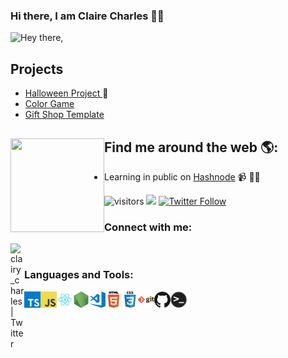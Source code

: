 ### Hi there, I am Claire Charles 👋🏽

![Hey there,](https://user-images.githubusercontent.com/67120042/116816956-1c980d80-ab5c-11eb-91f6-f0bd3c02ee15.gif)


 ## Projects

- <a href="https://claire-halloween.netlify.app/"> Halloween Project </a> 🏓
- <a href="https://claire-me.github.io/claire-me.github.ios/"> Color Game </a> 
- <a href="https://claire-me.github.io/claire-me.github.co/"> Gift Shop Template </a> 

## Find me around the web 🌎: <a href="https://github.com/claire-me"><img align="left" width="150" height="150" src="https://ci3.googleusercontent.com/proxy/J9598pDwBaYqd4Aq9RPO_WxaeHybTUNFXMGlJ4-ob7UPjvktsbAldy692aW0vYFhZHNxc4fiExykgA4rygKR4u3c-59QfkpKzuDwnCST6m9rMX-lKoorcuqlPSWd-kTN6kqS1lp_=s0-d-e1-ft#https://octocat-generator-assets.githubusercontent.com/my-octocat-1615809367812.png"></a>
- Learning in public on <a href="https://clairance.hashnode.dev/">Hashnode</a> 📹 ✍🏾


![visitors](https://visitor-badge.glitch.me/badge?page_id=page.id)
![](https://komarev.com/ghpvc/?username=claire-me)
[![Twitter Follow](https://img.shields.io/twitter/follow/clairy_charles?color=1DA1F2&logo=twitter&style=for-the-badge)](https://twitter.com/intent/follow?original_referer=https%3A%2F%2Fgithub.com%2Falclairy_charles&screen_name=clairy_charles)


### Connect with me:


 [<img align="left" alt="clairy_charles | Twitter" width="22px" src="https://cdn.jsdelivr.net/npm/simple-icons@v3/icons/twitter.svg" />](https://twitter.com/clairy_charles)


<br/>

### Languages and Tools:
<img align="left" alt="typescript" width="26px" src="https://raw.githubusercontent.com/github/explore/80688e429a7d4ef2fca1e82350fe8e3517d3494d/topics/typescript/typescript.png" />
<img align="left" alt="JavaScript" width="26px" src="https://raw.githubusercontent.com/github/explore/80688e429a7d4ef2fca1e82350fe8e3517d3494d/topics/javascript/javascript.png" />
<img align="left" alt="React" width="26px" src="https://raw.githubusercontent.com/github/explore/80688e429a7d4ef2fca1e82350fe8e3517d3494d/topics/react/react.png" />
<img align="left" alt="Node.js" width="26px" src="https://raw.githubusercontent.com/github/explore/80688e429a7d4ef2fca1e82350fe8e3517d3494d/topics/nodejs/nodejs.png" />
<img align="left" alt="Visual Studio Code" width="26px" src="https://raw.githubusercontent.com/github/explore/80688e429a7d4ef2fca1e82350fe8e3517d3494d/topics/visual-studio-code/visual-studio-code.png" />

<img align="left" alt="HTML5" width="26px" src="https://raw.githubusercontent.com/github/explore/80688e429a7d4ef2fca1e82350fe8e3517d3494d/topics/html/html.png" />
<img align="left" alt="CSS3" width="26px" src="https://raw.githubusercontent.com/github/explore/80688e429a7d4ef2fca1e82350fe8e3517d3494d/topics/css/css.png" />
<img align="left" alt="Git" width="26px" src="https://raw.githubusercontent.com/github/explore/80688e429a7d4ef2fca1e82350fe8e3517d3494d/topics/git/git.png" />
<img align="left" alt="GitHub" width="26px" src="https://raw.githubusercontent.com/github/explore/78df643247d429f6cc873026c0622819ad797942/topics/github/github.png" />
<img align="left" alt="Terminal" width="26px" src="https://raw.githubusercontent.com/github/explore/80688e429a7d4ef2fca1e82350fe8e3517d3494d/topics/terminal/terminal.png" />

<br />

<!--
**claire-me/claire-me** is a ✨ _special_ ✨ repository because its `README.md` (this file) appears on your GitHub profile.

Here are some ideas to get you started

- 🔭 I’m currently working on ...
- 🌱 I’m currently learning ...
- 👯 I’m looking to collaborate on ...
- 🤔 I’m looking for help with ...
- 💬 Ask me about ...
- 📫 How to reach me: ...
- 😄 Pronouns: ...
- ⚡ Fun fact: ...
-->




